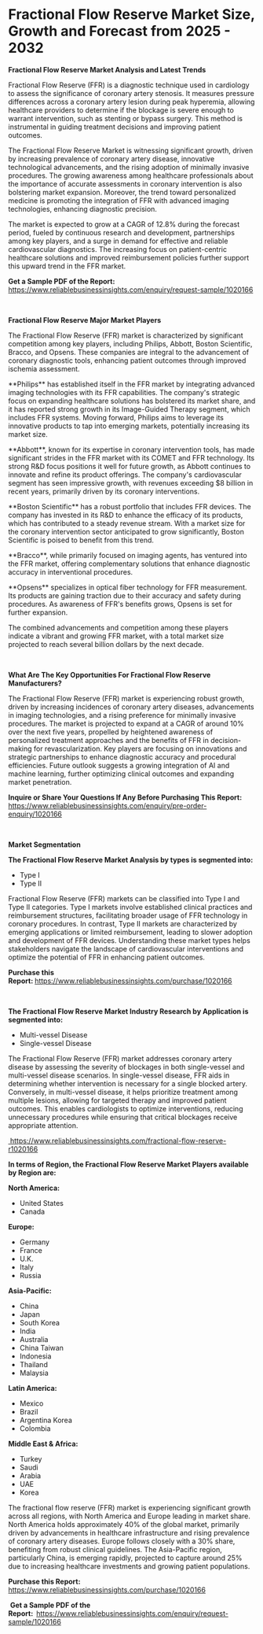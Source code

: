 <p><h1>Fractional Flow Reserve Market Size, Growth and Forecast from 2025 - 2032</h1></p><p><strong>Fractional Flow Reserve Market Analysis and Latest Trends</strong></p>
<p><p>Fractional Flow Reserve (FFR) is a diagnostic technique used in cardiology to assess the significance of coronary artery stenosis. It measures pressure differences across a coronary artery lesion during peak hyperemia, allowing healthcare providers to determine if the blockage is severe enough to warrant intervention, such as stenting or bypass surgery. This method is instrumental in guiding treatment decisions and improving patient outcomes.</p><p>The Fractional Flow Reserve Market is witnessing significant growth, driven by increasing prevalence of coronary artery disease, innovative technological advancements, and the rising adoption of minimally invasive procedures. The growing awareness among healthcare professionals about the importance of accurate assessments in coronary intervention is also bolstering market expansion. Moreover, the trend toward personalized medicine is promoting the integration of FFR with advanced imaging technologies, enhancing diagnostic precision.</p><p>The market is expected to grow at a CAGR of 12.8% during the forecast period, fueled by continuous research and development, partnerships among key players, and a surge in demand for effective and reliable cardiovascular diagnostics. The increasing focus on patient-centric healthcare solutions and improved reimbursement policies further support this upward trend in the FFR market.</p></p>
<p><strong>Get a Sample PDF of the Report:&nbsp;</strong> <a href="https://www.reliablebusinessinsights.com/enquiry/request-sample/1020166?utm_campaign=3384&utm_medium=2&utm_source=Github&utm_content=ia&utm_term=13042025&utm_id=fractional-flow-reserve">https://www.reliablebusinessinsights.com/enquiry/request-sample/1020166</a></p>
<p>&nbsp;</p>
<p><strong>Fractional Flow Reserve Major Market Players</strong></p>
<p><p>The Fractional Flow Reserve (FFR) market is characterized by significant competition among key players, including Philips, Abbott, Boston Scientific, Bracco, and Opsens. These companies are integral to the advancement of coronary diagnostic tools, enhancing patient outcomes through improved ischemia assessment.</p><p>**Philips** has established itself in the FFR market by integrating advanced imaging technologies with its FFR capabilities. The company's strategic focus on expanding healthcare solutions has bolstered its market share, and it has reported strong growth in its Image-Guided Therapy segment, which includes FFR systems. Moving forward, Philips aims to leverage its innovative products to tap into emerging markets, potentially increasing its market size.</p><p>**Abbott**, known for its expertise in coronary intervention tools, has made significant strides in the FFR market with its COMET and FFR technology. Its strong R&D focus positions it well for future growth, as Abbott continues to innovate and refine its product offerings. The company's cardiovascular segment has seen impressive growth, with revenues exceeding $8 billion in recent years, primarily driven by its coronary interventions.</p><p>**Boston Scientific** has a robust portfolio that includes FFR devices. The company has invested in its R&D to enhance the efficacy of its products, which has contributed to a steady revenue stream. With a market size for the coronary intervention sector anticipated to grow significantly, Boston Scientific is poised to benefit from this trend.</p><p>**Bracco**, while primarily focused on imaging agents, has ventured into the FFR market, offering complementary solutions that enhance diagnostic accuracy in interventional procedures. </p><p>**Opsens** specializes in optical fiber technology for FFR measurement. Its products are gaining traction due to their accuracy and safety during procedures. As awareness of FFR's benefits grows, Opsens is set for further expansion.</p><p>The combined advancements and competition among these players indicate a vibrant and growing FFR market, with a total market size projected to reach several billion dollars by the next decade.</p></p>
<p>&nbsp;</p>
<p><strong>What Are The Key Opportunities For Fractional Flow Reserve Manufacturers?</strong></p>
<p><p>The Fractional Flow Reserve (FFR) market is experiencing robust growth, driven by increasing incidences of coronary artery diseases, advancements in imaging technologies, and a rising preference for minimally invasive procedures. The market is projected to expand at a CAGR of around 10% over the next five years, propelled by heightened awareness of personalized treatment approaches and the benefits of FFR in decision-making for revascularization. Key players are focusing on innovations and strategic partnerships to enhance diagnostic accuracy and procedural efficiencies. Future outlook suggests a growing integration of AI and machine learning, further optimizing clinical outcomes and expanding market penetration.</p></p>
<p><strong>Inquire or Share Your Questions If Any Before Purchasing This Report:</strong> <a href="https://www.reliablebusinessinsights.com/enquiry/pre-order-enquiry/1020166?utm_campaign=3384&utm_medium=2&utm_source=Github&utm_content=ia&utm_term=13042025&utm_id=fractional-flow-reserve">https://www.reliablebusinessinsights.com/enquiry/pre-order-enquiry/1020166</a></p>
<p>&nbsp;</p>
<p><strong>Market Segmentation</strong></p>
<p><strong>The Fractional Flow Reserve Market Analysis by types is segmented into:</strong></p>
<p><ul><li>Type I</li><li>Type II</li></ul></p>
<p><p>Fractional Flow Reserve (FFR) markets can be classified into Type I and Type II categories. Type I markets involve established clinical practices and reimbursement structures, facilitating broader usage of FFR technology in coronary procedures. In contrast, Type II markets are characterized by emerging applications or limited reimbursement, leading to slower adoption and development of FFR devices. Understanding these market types helps stakeholders navigate the landscape of cardiovascular interventions and optimize the potential of FFR in enhancing patient outcomes.</p></p>
<p><strong>Purchase this Report:&nbsp;</strong><a href="https://www.reliablebusinessinsights.com/purchase/1020166?utm_campaign=3384&utm_medium=2&utm_source=Github&utm_content=ia&utm_term=13042025&utm_id=fractional-flow-reserve">https://www.reliablebusinessinsights.com/purchase/1020166</a></p>
<p>&nbsp;</p>
<p><strong>The Fractional Flow Reserve Market Industry Research by Application is segmented into:</strong></p>
<p><ul><li>Multi-vessel Disease</li><li>Single-vessel Disease</li></ul></p>
<p><p>The Fractional Flow Reserve (FFR) market addresses coronary artery disease by assessing the severity of blockages in both single-vessel and multi-vessel disease scenarios. In single-vessel disease, FFR aids in determining whether intervention is necessary for a single blocked artery. Conversely, in multi-vessel disease, it helps prioritize treatment among multiple lesions, allowing for targeted therapy and improved patient outcomes. This enables cardiologists to optimize interventions, reducing unnecessary procedures while ensuring that critical blockages receive appropriate attention.</p></p>
<p><a href="https://www.reliablebusinessinsights.com/fractional-flow-reserve-r1020166?utm_campaign=3384&utm_medium=2&utm_source=Github&utm_content=ia&utm_term=13042025&utm_id=fractional-flow-reserve">&nbsp;https://www.reliablebusinessinsights.com/fractional-flow-reserve-r1020166</a></p>
<p><strong>In terms of Region, the Fractional Flow Reserve Market Players available by Region are:</strong></p>
<p>
    <p> <strong> North America: </strong>
        <ul>
            <li>United States</li>
            <li>Canada</li>
        </ul>
        </p> 
    <p> <strong> Europe: </strong>
        <ul>
            <li>Germany</li>
            <li>France</li>
            <li>U.K.</li>
            <li>Italy</li>
            <li>Russia</li>
        </ul>
        </p> 
    <p> <strong> Asia-Pacific: </strong>
        <ul>
            <li>China</li>
            <li>Japan</li>
            <li>South Korea</li>
            <li>India</li>
            <li>Australia</li>
            <li>China Taiwan</li>
            <li>Indonesia</li>
            <li>Thailand</li>
            <li>Malaysia</li>
        </ul>
        </p> 
    <p> <strong> Latin America: </strong>
        <ul>
            <li>Mexico</li>
            <li>Brazil</li>
            <li>Argentina Korea</li>
            <li>Colombia</li>
        </ul>
        </p> 
    <p> <strong> Middle East & Africa: </strong>
        <ul>
            <li>Turkey</li>
            <li>Saudi</li>
            <li>Arabia</li>
            <li>UAE</li>
            <li>Korea</li>
        </ul>
    </p>
    </p>
<p><p>The fractional flow reserve (FFR) market is experiencing significant growth across all regions, with North America and Europe leading in market share. North America holds approximately 40% of the global market, primarily driven by advancements in healthcare infrastructure and rising prevalence of coronary artery diseases. Europe follows closely with a 30% share, benefiting from robust clinical guidelines. The Asia-Pacific region, particularly China, is emerging rapidly, projected to capture around 25% due to increasing healthcare investments and growing patient populations.</p></p>
<p><strong>Purchase this Report: </strong><a href="https://www.reliablebusinessinsights.com/purchase/1020166?utm_campaign=3384&utm_medium=2&utm_source=Github&utm_content=ia&utm_term=13042025&utm_id=fractional-flow-reserve">https://www.reliablebusinessinsights.com/purchase/1020166</a></p>
<p>&nbsp;<strong>Get a Sample PDF of the Report:&nbsp;&nbsp;</strong><a href="https://www.reliablebusinessinsights.com/enquiry/request-sample/1020166?utm_campaign=3384&utm_medium=2&utm_source=Github&utm_content=ia&utm_term=13042025&utm_id=fractional-flow-reserve">https://www.reliablebusinessinsights.com/enquiry/request-sample/1020166</a></p>
<p><strong></strong></p>
<p><p></p><p></p><p></p></p>